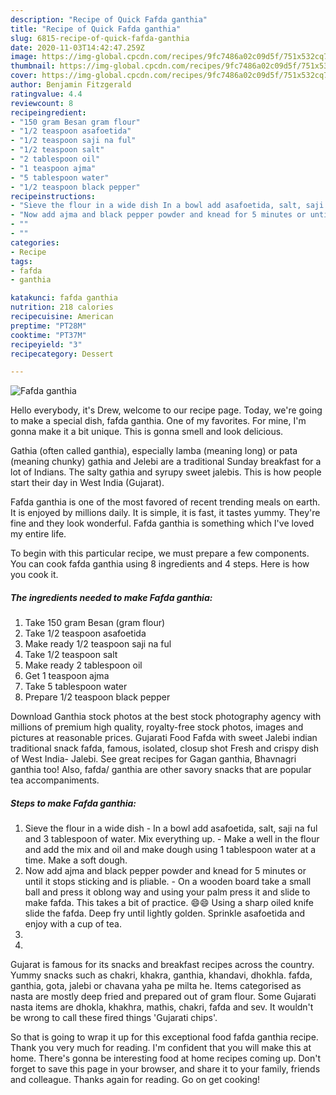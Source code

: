 ```yaml
---
description: "Recipe of Quick Fafda ganthia"
title: "Recipe of Quick Fafda ganthia"
slug: 6815-recipe-of-quick-fafda-ganthia
date: 2020-11-03T14:42:47.259Z
image: https://img-global.cpcdn.com/recipes/9fc7486a02c09d5f/751x532cq70/fafda-ganthia-recipe-main-photo.jpg
thumbnail: https://img-global.cpcdn.com/recipes/9fc7486a02c09d5f/751x532cq70/fafda-ganthia-recipe-main-photo.jpg
cover: https://img-global.cpcdn.com/recipes/9fc7486a02c09d5f/751x532cq70/fafda-ganthia-recipe-main-photo.jpg
author: Benjamin Fitzgerald
ratingvalue: 4.4
reviewcount: 8
recipeingredient:
- "150 gram Besan gram flour"
- "1/2 teaspoon asafoetida"
- "1/2 teaspoon saji na ful"
- "1/2 teaspoon salt"
- "2 tablespoon oil"
- "1 teaspoon ajma"
- "5 tablespoon water"
- "1/2 teaspoon black pepper"
recipeinstructions:
- "Sieve the flour in a wide dish In a bowl add asafoetida, salt, saji na ful and 3 tablespoon of water. Mix everything up.  Make a well in the flour and add the mix and oil and make dough using 1 tablespoon water at a time. Make a soft dough."
- "Now add ajma and black pepper powder and knead for 5 minutes or until it stops sticking and is pliable.  On a wooden board take a small ball and press it oblong way and using your palm press it and slide to make fafda. This takes a bit of practice. 😄😄 Using a sharp oiled knife slide the fafda. Deep fry until lightly golden. Sprinkle asafoetida and enjoy with a cup of tea."
- ""
- ""
categories:
- Recipe
tags:
- fafda
- ganthia

katakunci: fafda ganthia 
nutrition: 218 calories
recipecuisine: American
preptime: "PT28M"
cooktime: "PT37M"
recipeyield: "3"
recipecategory: Dessert

---
```



![Fafda ganthia](https://img-global.cpcdn.com/recipes/9fc7486a02c09d5f/751x532cq70/fafda-ganthia-recipe-main-photo.jpg)

Hello everybody, it's Drew, welcome to our recipe page. Today, we're going to make a special dish, fafda ganthia. One of my favorites. For mine, I'm gonna make it a bit unique. This is gonna smell and look delicious.

Gathia (often called ganthia), especially lamba (meaning long) or pata (meaning chunky) gathia and Jelebi are a traditional Sunday breakfast for a lot of Indians. The salty gathia and syrupy sweet jalebis. This is how people start their day in West India (Gujarat).

Fafda ganthia is one of the most favored of recent trending meals on earth. It is enjoyed by millions daily. It is simple, it is fast, it tastes yummy. They're fine and they look wonderful. Fafda ganthia is something which I've loved my entire life.


To begin with this particular recipe, we must prepare a few components. You can cook fafda ganthia using 8 ingredients and 4 steps. Here is how you cook it.

<!--inarticleads1-->

##### The ingredients needed to make Fafda ganthia:

1. Take 150 gram Besan (gram flour)
1. Take 1/2 teaspoon asafoetida
1. Make ready 1/2 teaspoon saji na ful
1. Take 1/2 teaspoon salt
1. Make ready 2 tablespoon oil
1. Get 1 teaspoon ajma
1. Take 5 tablespoon water
1. Prepare 1/2 teaspoon black pepper


Download Ganthia stock photos at the best stock photography agency with millions of premium high quality, royalty-free stock photos, images and pictures at reasonable prices. Gujarati Food Fafda with sweet Jalebi indian traditional snack fafda, famous, isolated, closup shot Fresh and crispy dish of West India- Jalebi. See great recipes for Gagan ganthia, Bhavnagri ganthia too! Also, fafda/ ganthia are other savory snacks that are popular tea accompaniments. 

<!--inarticleads2-->

##### Steps to make Fafda ganthia:

1. Sieve the flour in a wide dish - In a bowl add asafoetida, salt, saji na ful and 3 tablespoon of water. Mix everything up.  - Make a well in the flour and add the mix and oil and make dough using 1 tablespoon water at a time. Make a soft dough.
1. Now add ajma and black pepper powder and knead for 5 minutes or until it stops sticking and is pliable.  - On a wooden board take a small ball and press it oblong way and using your palm press it and slide to make fafda. This takes a bit of practice. 😄😄 Using a sharp oiled knife slide the fafda. Deep fry until lightly golden. Sprinkle asafoetida and enjoy with a cup of tea.
1. 
1. 


Gujarat is famous for its snacks and breakfast recipes across the country. Yummy snacks such as chakri, khakra, ganthia, khandavi, dhokhla. fafda, ganthia, gota, jalebi or chavana yaha pe milta he. Items categorised as nasta are mostly deep fried and prepared out of gram flour. Some Gujarati nasta items are dhokla, khakhra, mathis, chakri, fafda and sev. It wouldn&#39;t be wrong to call these fired things &#39;Gujarati chips&#39;. 

So that is going to wrap it up for this exceptional food fafda ganthia recipe. Thank you very much for reading. I'm confident that you will make this at home. There's gonna be interesting food at home recipes coming up. Don't forget to save this page in your browser, and share it to your family, friends and colleague. Thanks again for reading. Go on get cooking!
